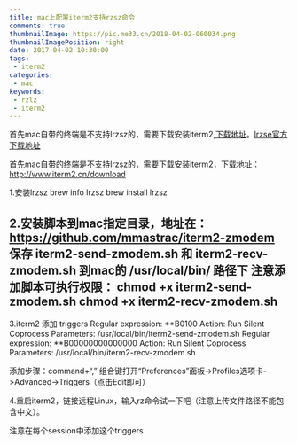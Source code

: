 ```yaml
---
title: mac上配置iterm2支持rzsz命令
comments: true
thumbnailImage: https://pic.me33.cn/2018-04-02-060034.png
thumbnailImagePosition: right
date: 2017-04-02 10:30:00
tags:
 - iterm2
categories:
 - mac
keywords:
 - rzlz
 - iterm2
---
```



首先mac自带的终端是不支持lrzsz的，需要下载安装iterm2,[下载地址](http://www.iterm2.cn/download)。[lrzse官方下载地址](https://ohse.de/uwe/software/lrzsz.html)
<!-- excerpt -->

首先mac自带的终端是不支持lrzsz的，需要下载安装iterm2，下载地址：
http://www.iterm2.cn/download

1.安装lrzsz
brew info lrzsz
brew install lrzsz
 
2.安装脚本到mac指定目录，地址在： https://github.com/mmastrac/iterm2-zmodem
保存 iterm2-send-zmodem.sh 和 iterm2-recv-zmodem.sh 到mac的 /usr/local/bin/ 路径下 
注意添加脚本可执行权限：
chmod +x iterm2-send-zmodem.sh 
chmod +x iterm2-recv-zmodem.sh  
--------------------------------------------------------------------------------
3.iterm2 添加 triggers
Regular expression: \*\*B0100
    Action: Run Silent Coprocess
    Parameters: /usr/local/bin/iterm2-send-zmodem.sh
Regular expression: \*\*B00000000000000
    Action: Run Silent Coprocess
    Parameters: /usr/local/bin/iterm2-recv-zmodem.sh 
 
添加步骤：command+“,” 组合键打开“Preferences”面板->Profiles选项卡->Advanced->Triggers（点击Edit即可）

4.重启iterm2，链接远程Linux，输入rz命令试一下吧（注意上传文件路径不能包含中文）。

注意在每个session中添加这个triggers

